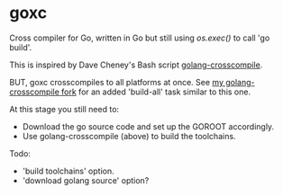 goxc
====

Cross compiler for Go, written in Go but still using *os.exec()* to call 'go build'.

This is inspired by Dave Cheney's Bash script [golang-crosscompile](https://github.com/davecheney/golang-crosscompile).

BUT, goxc crosscompiles to all platforms at once. See [my golang-crosscompile fork](https://github.com/laher/golang-crosscompile) for an added 'build-all' task similar to this one.

At this stage you still need to:

 * Download the go source code and set up the GOROOT accordingly.
 * Use golang-crosscompile (above) to build the toolchains.

Todo:

 * 'build toolchains' option.
 * 'download golang source' option?
